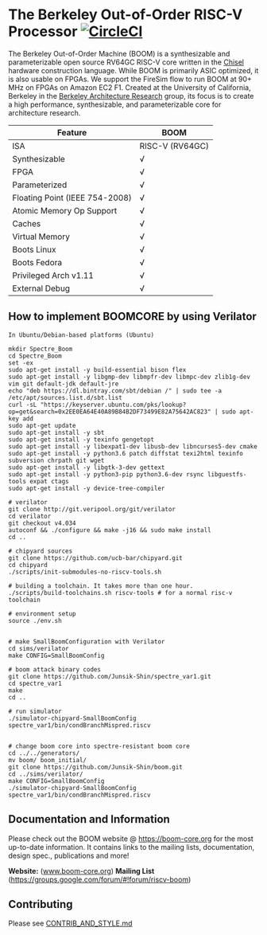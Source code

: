 The Berkeley Out-of-Order RISC-V Processor [![CircleCI](https://circleci.com/gh/riscv-boom/riscv-boom.svg?style=svg)](https://circleci.com/gh/riscv-boom/riscv-boom)
====================================================================================================================================================================

The Berkeley Out-of-Order Machine (BOOM) is a synthesizable and parameterizable open source RV64GC RISC-V core written in the
[Chisel](https://chisel.eecs.berkeley.edu/) hardware construction language. While BOOM is primarily ASIC optimized, it is also usable on FPGAs.
We support the FireSim flow to run BOOM at 90+ MHz on FPGAs on Amazon EC2 F1. Created at the University of California,
Berkeley in the [Berkeley Architecture Research](https://bar.eecs.berkeley.edu/) group, its focus is to create a high
performance, synthesizable, and parameterizable core for architecture research.

Feature | BOOM
--- | ---
ISA | RISC-V (RV64GC)
Synthesizable |√
FPGA |√
Parameterized |√
Floating Point (IEEE 754-2008) |√
Atomic Memory Op Support |√
Caches |√
Virtual Memory |√
Boots Linux |√
Boots Fedora |√
Privileged Arch v1.11 |√
External Debug |√


## How to implement BOOMCORE by using Verilator

```
In Ubuntu/Debian-based platforms (Ubuntu)

mkdir Spectre_Boom
cd Spectre_Boom
set -ex
sudo apt-get install -y build-essential bison flex
sudo apt-get install -y libgmp-dev libmpfr-dev libmpc-dev zlib1g-dev vim git default-jdk default-jre
echo "deb https://dl.bintray.com/sbt/debian /" | sudo tee -a /etc/apt/sources.list.d/sbt.list
curl -sL "https://keyserver.ubuntu.com/pks/lookup?op=get&search=0x2EE0EA64E40A89B84B2DF73499E82A75642AC823" | sudo apt-key add
sudo apt-get update
sudo apt-get install -y sbt
sudo apt-get install -y texinfo gengetopt
sudo apt-get install -y libexpat1-dev libusb-dev libncurses5-dev cmake
sudo apt-get install -y python3.6 patch diffstat texi2html texinfo subversion chrpath git wget
sudo apt-get install -y libgtk-3-dev gettext
sudo apt-get install -y python3-pip python3.6-dev rsync libguestfs-tools expat ctags
sudo apt-get install -y device-tree-compiler

# verilator
git clone http://git.veripool.org/git/verilator
cd verilator
git checkout v4.034
autoconf && ./configure && make -j16 && sudo make install
cd ..

# chipyard sources
git clone https://github.com/ucb-bar/chipyard.git
cd chipyard
./scripts/init-submodules-no-riscv-tools.sh

# building a toolchain. It takes more than one hour.
./scripts/build-toolchains.sh riscv-tools # for a normal risc-v toolchain

# environment setup 
source ./env.sh


# make SmallBoomConfiguration with Verilator
cd sims/verilator
make CONFIG=SmallBoomConfig

# boom attack binary codes
git clone https://github.com/Junsik-Shin/spectre_var1.git
cd spectre_var1
make
cd ..

# run simulator
./simulator-chipyard-SmallBoomConfig spectre_var1/bin/condBranchMispred.riscv


# change boom core into spectre-resistant boom core
cd ../../generators/
mv boom/ boom_initial/
git clone https://github.com/Junsik-Shin/boom.git
cd ../sims/verilator/
make CONFIG=SmallBoomConfig
./simulator-chipyard-SmallBoomConfig spectre_var1/bin/condBranchMispred.riscv

```


## Documentation and Information

Please check out the BOOM website @ https://boom-core.org for the most up-to-date information.
It contains links to the mailing lists, documentation, design spec., publications and more!

**Website:** (www.boom-core.org)
**Mailing List** (https://groups.google.com/forum/#!forum/riscv-boom)

## Contributing

Please see [CONTRIB\_AND\_STYLE.md](/CONTRIB_AND_STYLE.md)
